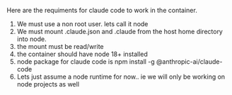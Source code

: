 Here are the requiments for claude code to work in the container. 

1. We must use a non root user. lets call it node
2. We must mount .claude.json and .claude from the host home directory into node. 
3. the mount must be read/write
4. the container should have node 18+ installed
5. node package for claude code is npm install -g @anthropic-ai/claude-code
6. Lets just assume a node runtime for now.. ie we will only be working on node projects as well